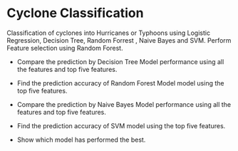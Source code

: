 # Cyclone Classification

Classification of cyclones into Hurricanes or Typhoons using Logistic Regression, Decision Tree, Random Forrest , Naive Bayes and SVM.
Perform Feature selection using Random Forest.
+ Compare the prediction by Decision Tree Model performance using all the features and top five features.
- Find the prediction accuracy of Random Forest Model model using the top five features.
* Compare the prediction by Naive Bayes Model performance using all the features and top five features.
- Find the prediction accuracy of SVM model using the top five features.
+ Show which model has performed the best.
